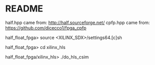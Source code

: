 # README
half.hpp came from: http://half.sourceforge.net/
cpfp.hpp came from: https://github.com/dicecco1/fpga_cpfp

half_float_fpga> source <XILINX_SDX>/settings64.[c]sh

half_float_fpga> cd xilinx_hls

half_float_fpga/xilinx_hls> ./do_hls_csim
